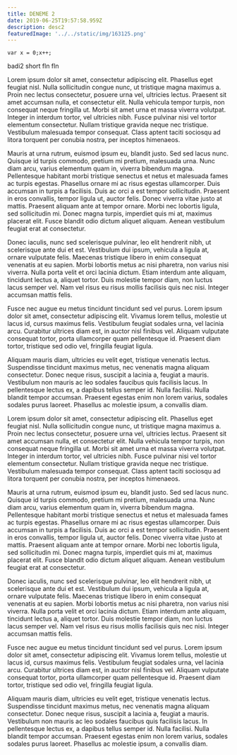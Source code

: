 ```yaml
---
title: DENEME 2
date: 2019-06-25T19:57:58.959Z
description: desc2
featuredImage: '../../static/img/163125.png'
---
```

```
var x = 0;x++;
```

badi2 short fln fln

<!-- end -->


Lorem ipsum dolor sit amet, consectetur adipiscing elit. Phasellus eget feugiat nisl. Nulla sollicitudin congue nunc, ut tristique magna maximus a. Proin nec lectus consectetur, posuere urna vel, ultricies lectus. Praesent sit amet accumsan nulla, et consectetur elit. Nulla vehicula tempor turpis, non consequat neque fringilla ut. Morbi sit amet urna et massa viverra volutpat. Integer in interdum tortor, vel ultricies nibh. Fusce pulvinar nisi vel tortor elementum consectetur. Nullam tristique gravida neque nec tristique. Vestibulum malesuada tempor consequat. Class aptent taciti sociosqu ad litora torquent per conubia nostra, per inceptos himenaeos.



Mauris at urna rutrum, euismod ipsum eu, blandit justo. Sed sed lacus nunc. Quisque id turpis commodo, pretium mi pretium, malesuada urna. Nunc diam arcu, varius elementum quam in, viverra bibendum magna. Pellentesque habitant morbi tristique senectus et netus et malesuada fames ac turpis egestas. Phasellus ornare mi ac risus egestas ullamcorper. Duis accumsan in turpis a facilisis. Duis ac orci a est tempor sollicitudin. Praesent in eros convallis, tempor ligula ut, auctor felis. Donec viverra vitae justo at mattis. Praesent aliquam ante at tempor ornare. Morbi nec lobortis ligula, sed sollicitudin mi. Donec magna turpis, imperdiet quis mi at, maximus placerat elit. Fusce blandit odio dictum aliquet aliquam. Aenean vestibulum feugiat erat at consectetur.



Donec iaculis, nunc sed scelerisque pulvinar, leo elit hendrerit nibh, ut scelerisque ante dui et est. Vestibulum dui ipsum, vehicula a ligula at, ornare vulputate felis. Maecenas tristique libero in enim consequat venenatis at eu sapien. Morbi lobortis metus ac nisi pharetra, non varius nisi viverra. Nulla porta velit et orci lacinia dictum. Etiam interdum ante aliquam, tincidunt lectus a, aliquet tortor. Duis molestie tempor diam, non luctus lacus semper vel. Nam vel risus eu risus mollis facilisis quis nec nisi. Integer accumsan mattis felis.



Fusce nec augue eu metus tincidunt tincidunt sed vel purus. Lorem ipsum dolor sit amet, consectetur adipiscing elit. Vivamus lorem tellus, molestie ut lacus id, cursus maximus felis. Vestibulum feugiat sodales urna, vel lacinia arcu. Curabitur ultrices diam est, in auctor nisl finibus vel. Aliquam vulputate consequat tortor, porta ullamcorper quam pellentesque id. Praesent diam tortor, tristique sed odio vel, fringilla feugiat ligula.



Aliquam mauris diam, ultricies eu velit eget, tristique venenatis lectus. Suspendisse tincidunt maximus metus, nec venenatis magna aliquam consectetur. Donec neque risus, suscipit a lacinia a, feugiat a mauris. Vestibulum non mauris ac leo sodales faucibus quis facilisis lacus. In pellentesque lectus ex, a dapibus tellus semper id. Nulla facilisi. Nulla blandit tempor accumsan. Praesent egestas enim non lorem varius, sodales sodales purus laoreet. Phasellus ac molestie ipsum, a convallis diam.



Lorem ipsum dolor sit amet, consectetur adipiscing elit. Phasellus eget feugiat nisl. Nulla sollicitudin congue nunc, ut tristique magna maximus a. Proin nec lectus consectetur, posuere urna vel, ultricies lectus. Praesent sit amet accumsan nulla, et consectetur elit. Nulla vehicula tempor turpis, non consequat neque fringilla ut. Morbi sit amet urna et massa viverra volutpat. Integer in interdum tortor, vel ultricies nibh. Fusce pulvinar nisi vel tortor elementum consectetur. Nullam tristique gravida neque nec tristique. Vestibulum malesuada tempor consequat. Class aptent taciti sociosqu ad litora torquent per conubia nostra, per inceptos himenaeos.



Mauris at urna rutrum, euismod ipsum eu, blandit justo. Sed sed lacus nunc. Quisque id turpis commodo, pretium mi pretium, malesuada urna. Nunc diam arcu, varius elementum quam in, viverra bibendum magna. Pellentesque habitant morbi tristique senectus et netus et malesuada fames ac turpis egestas. Phasellus ornare mi ac risus egestas ullamcorper. Duis accumsan in turpis a facilisis. Duis ac orci a est tempor sollicitudin. Praesent in eros convallis, tempor ligula ut, auctor felis. Donec viverra vitae justo at mattis. Praesent aliquam ante at tempor ornare. Morbi nec lobortis ligula, sed sollicitudin mi. Donec magna turpis, imperdiet quis mi at, maximus placerat elit. Fusce blandit odio dictum aliquet aliquam. Aenean vestibulum feugiat erat at consectetur.



Donec iaculis, nunc sed scelerisque pulvinar, leo elit hendrerit nibh, ut scelerisque ante dui et est. Vestibulum dui ipsum, vehicula a ligula at, ornare vulputate felis. Maecenas tristique libero in enim consequat venenatis at eu sapien. Morbi lobortis metus ac nisi pharetra, non varius nisi viverra. Nulla porta velit et orci lacinia dictum. Etiam interdum ante aliquam, tincidunt lectus a, aliquet tortor. Duis molestie tempor diam, non luctus lacus semper vel. Nam vel risus eu risus mollis facilisis quis nec nisi. Integer accumsan mattis felis.



Fusce nec augue eu metus tincidunt tincidunt sed vel purus. Lorem ipsum dolor sit amet, consectetur adipiscing elit. Vivamus lorem tellus, molestie ut lacus id, cursus maximus felis. Vestibulum feugiat sodales urna, vel lacinia arcu. Curabitur ultrices diam est, in auctor nisl finibus vel. Aliquam vulputate consequat tortor, porta ullamcorper quam pellentesque id. Praesent diam tortor, tristique sed odio vel, fringilla feugiat ligula.



Aliquam mauris diam, ultricies eu velit eget, tristique venenatis lectus. Suspendisse tincidunt maximus metus, nec venenatis magna aliquam consectetur. Donec neque risus, suscipit a lacinia a, feugiat a mauris. Vestibulum non mauris ac leo sodales faucibus quis facilisis lacus. In pellentesque lectus ex, a dapibus tellus semper id. Nulla facilisi. Nulla blandit tempor accumsan. Praesent egestas enim non lorem varius, sodales sodales purus laoreet. Phasellus ac molestie ipsum, a convallis diam.
